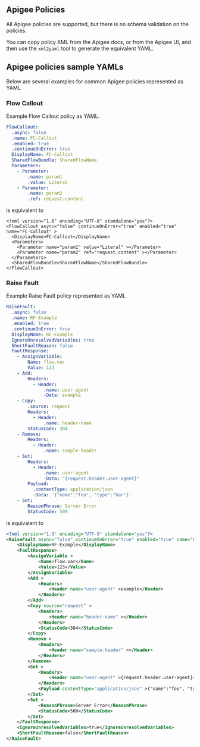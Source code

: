 ## Apigee Policies

All Apigee policies are supported, but there is no schema validation on the policies.

You can copy policy XML from the Apigee docs, or from the Apigee UI, and then use 
the `xml2yaml` tool to generate the equivalent YAML.


## Apigee policies sample YAMLs

Below are several examples for common Apigee policies represented as YAML

### Flow Callout

Example Flow Callout policy as YAML.

```yaml
FlowCallout:
  .async: false
  .name: FC-Callout
  .enabled: true
  .continueOnError: true
  DisplayName: FC-Callout
  SharedFlowBundle: SharedFlowName
  Parameters:
    - Parameter:
        .name: param1
        .value: Literal
    - Parameter:
        .name: param2
        .ref: request.content
```

is equivalent to

```text
<?xml version="1.0" encoding="UTF-8" standalone="yes"?>
<FlowCallout async="false" continueOnError="true" enabled="true" name="FC-Callout" >
  <DisplayName>FC-Callout</DisplayName>
  <Parameters>
    <Parameter name="param1" value="Literal" ></Parameter>
    <Parameter name="param2" ref="request.content" ></Parameter>
  </Parameters>
  <SharedFlowBundle>SharedFlowName</SharedFlowBundle>
</FlowCallout>
```


### Raise Fault

Example Raise Fault policy represented as YAML
```yaml
RaiseFault:
  .async: false
  .name: RF-Example
  .enabled: true
  .continueOnError: true
  DisplayName: RF-Example
  IgnoreUnresolvedVariables: true
  ShortFaultReason: false
  FaultResponse:
    - AssignVariable:
        Name: flow.var
        Value: 123
    - Add:
        Headers:
          - Header:
              .name: user-agent
              -Data: example
    - Copy:
        .source: request
        Headers:
          - Header:
              .name: header-name
        StatusCode: 304
    - Remove:
        Headers:
          - Header:
              .name: sample-header
    - Set:
        Headers:
          - Header:
              .name: user-agent
              -Data: "{request.header.user-agent}"
        Payload:
          .contentType: application/json
          -Data: '{"name":"foo", "type":"bar"}'
    - Set:
        ReasonPhrase: Server Error
        StatusCode: 500

```

is equivalent to

```xml
<?xml version="1.0" encoding="UTF-8" standalone="yes"?>
<RaiseFault async="false" continueOnError="true" enabled="true" name="RF-Example" >
    <DisplayName>RF-Example</DisplayName>
    <FaultResponse>
        <AssignVariable >
            <Name>flow.var</Name>
            <Value>123</Value>
        </AssignVariable>
        <Add >
            <Headers>
                <Header name="user-agent" >example</Header>
            </Headers>
        </Add>
        <Copy source="request" >
            <Headers>
                <Header name="header-name" ></Header>
            </Headers>
            <StatusCode>304</StatusCode>
        </Copy>
        <Remove >
            <Headers>
                <Header name="sample-header" ></Header>
            </Headers>
        </Remove>
        <Set >
            <Headers>
                <Header name="user-agent" >{request.header.user-agent}</Header>
            </Headers>
            <Payload contentType="application/json" >{"name":"foo", "type":"bar"}</Payload>
        </Set>
        <Set >
            <ReasonPhrase>Server Error</ReasonPhrase>
            <StatusCode>500</StatusCode>
        </Set>
    </FaultResponse>
    <IgnoreUnresolvedVariables>true</IgnoreUnresolvedVariables>
    <ShortFaultReason>false</ShortFaultReason>
</RaiseFault>

```

